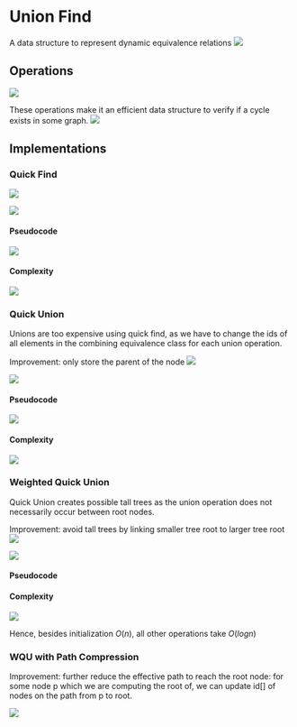 # Union Find
A data structure to represent dynamic equivalence relations
![](https://i.imgur.com/fOnL8Vo.png)

## Operations
![](https://i.imgur.com/jhhDWZD.png)

These operations make it an efficient data structure to verify if a cycle exists in some graph.
![](https://i.imgur.com/Tv7KgtB.png)

## Implementations
### Quick Find
![](https://i.imgur.com/Katri54.png)

![](https://i.imgur.com/eRsdZvR.png)

#### Pseudocode
![](https://i.imgur.com/c5Kl8s7.png)

#### Complexity
![](https://i.imgur.com/iGofEbN.png)

### Quick Union
Unions are too expensive using quick find, as we have to change the ids of all elements in the combining equivalence class for each union operation.

Improvement: only store the parent of the node
![](https://i.imgur.com/5Mf1OyA.png)

![](https://i.imgur.com/sB3ZACP.png)

#### Pseudocode
![](https://i.imgur.com/NHSHVgc.png)

#### Complexity
![](https://i.imgur.com/kIEBDNq.png)

### Weighted Quick Union
Quick Union creates possible tall trees as the union operation does not necessarily occur between root nodes.

Improvement: avoid tall trees by linking smaller tree root to larger tree root
![](https://i.imgur.com/5BJu8tg.png)

![](https://i.imgur.com/311sffE.png)

#### Pseudocode
#### Complexity
![](https://i.imgur.com/ea12VYk.png)

Hence, besides initialization $O(n)$, all other operations take $O(logn)$
### WQU with Path Compression
Improvement: further reduce the effective path to reach the root node: for some node p which we are computing the root of, we can update id[] of nodes on the path from p to root.

![](https://i.imgur.com/AUlmrC9.png)
